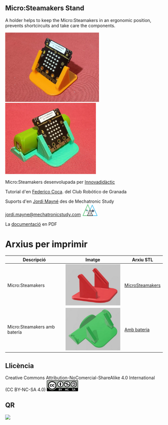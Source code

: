 ## Micro:Steamakers Stand

A holder helps to keep the Micro:Steamakers in an ergonomic position, prevents shortcircuits and take care the components.  

<img src="Imatges/Micro1.jpg" width="300" />   <img src="Imatges/Micro2.jpg" width="290" />

Micro:Steamakers desenvolupada per [Innovadidàctic](https://shop.innovadidactic.com/ca/standard-placas-shields-y-kits/1677-placa-esp32-micro-steamakers-8436574314663.html)  

Tutorial d'en [Federico Coca](https://fgcoca.github.io/ESP32-micro-STEAMakers/). del Club Robótico de Granada 

Suports d'en [Jordi Mayné](https://github.com/maynej) des de Mechatronic Study jordi.mayne@mechatronicstudy.com <img src="Imatges/Logo3senseFons.png" width="50" />

La [documentació](https://github.com/maynej/Micro-Steamakers-Stand/tree/main/Doc/) en PDF   

# Arxius per imprimir 
  
Descripció         | Imatge          | Arxiu STL    
------------- | ------------- | ------------- 
Micro:Steamakers |![](Imatges/MicroSteamakers.jpg) | [MicroSteamakers](STL/StandMicroSteamaker.stl)
Micro:Steamakers amb batería  |![](Imatges/MicroSteamakersBat.jpg) | [Amb bateria](STL/StandMicroSteamakerBat.stl)
 
## Llicència
Creative Commons Attribution-NoComercial-ShareAlike 4.0 International (CC BY-NC-SA 4.0)  <img src="Imatges/CC.png" width="100" />

## QR
<img src="https://www.codigos-qr.com/qr/php/qr_img.php?d=https%3A%2F%2Fgithub.com%2Fmaynej%2FMicro-Steamakers-Stand&s=6&e=m"/>
